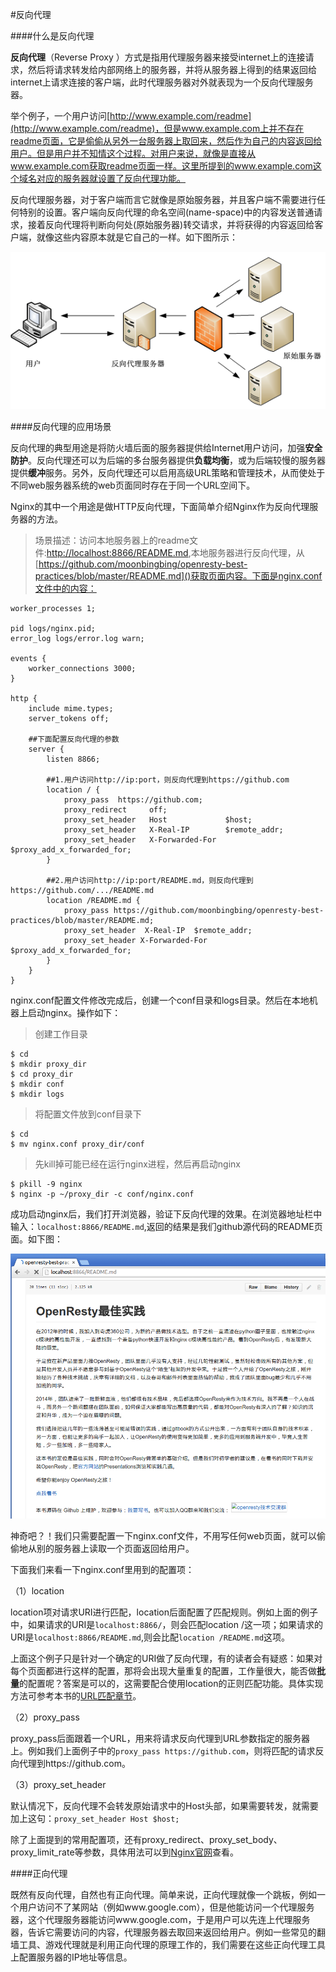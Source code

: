 #反向代理

####什么是反向代理

**反向代理**（Reverse Proxy ）方式是指用代理服务器来接受internet上的连接请求，然后将请求转发给内部网络上的服务器，并将从服务器上得到的结果返回给internet上请求连接的客户端，此时代理服务器对外就表现为一个反向代理服务器。

举个例子，一个用户访问[http://www.example.com/readme](http://www.example.com/readme)，但是www.example.com上并不存在readme页面，它是偷偷从另外一台服务器上取回来，然后作为自己的内容返回给用户。但是用户并不知情这个过程。对用户来说，就像是直接从www.example.com获取readme页面一样。这里所提到的www.example.com这个域名对应的服务器就设置了反向代理功能。

反向代理服务器，对于客户端而言它就像是原始服务器，并且客户端不需要进行任何特别的设置。客户端向反向代理的命名空间(name-space)中的内容发送普通请求，接着反向代理将判断向何处(原始服务器)转交请求，并将获得的内容返回给客户端，就像这些内容原本就是它自己的一样。如下图所示：

![proxy](images/proxy.png)

####反向代理的应用场景

反向代理的典型用途是将防火墙后面的服务器提供给Internet用户访问，加强**安全防护**。反向代理还可以为后端的多台服务器提供**负载均衡**，或为后端较慢的服务器提供**缓冲**服务。另外，反向代理还可以启用高级URL策略和管理技术，从而使处于不同web服务器系统的web页面同时存在于同一个URL空间下。

Nginx的其中一个用途是做HTTP反向代理，下面简单介绍Nginx作为反向代理服务器的方法。

>场景描述：访问本地服务器上的readme文件:[http://localhost:8866/README.md](),本地服务器进行反向代理，从[https://github.com/moonbingbing/openresty-best-practices/blob/master/README.md]()获取页面内容。下面是nginx.conf文件中的内容：

```
worker_processes 1;

pid logs/nginx.pid;
error_log logs/error.log warn;

events {
    worker_connections 3000;
}

http {
    include mime.types;
    server_tokens off;

	##下面配置反向代理的参数
    server {
        listen 8866;

        ##1.用户访问http://ip:port，则反向代理到https://github.com
        location / {
            proxy_pass  https://github.com;
            proxy_redirect     off;
            proxy_set_header   Host             $host;
            proxy_set_header   X-Real-IP        $remote_addr;
            proxy_set_header   X-Forwarded-For  $proxy_add_x_forwarded_for;
        }

        ##2.用户访问http://ip:port/README.md，则反向代理到https://github.com/.../README.md
        location /README.md {
            proxy_pass https://github.com/moonbingbing/openresty-best-practices/blob/master/README.md;
            proxy_set_header  X-Real-IP  $remote_addr;
            proxy_set_header X-Forwarded-For $proxy_add_x_forwarded_for;
        }
    }
}
```

nginx.conf配置文件修改完成后，创建一个conf目录和logs目录。然后在本地机器上启动nginx。操作如下：

>创建工作目录

```
$ cd
$ mkdir proxy_dir
$ cd proxy_dir
$ mkdir conf
$ mkdir logs
```

>将配置文件放到conf目录下

```
$ cd
$ mv nginx.conf proxy_dir/conf
```

>先kill掉可能已经在运行nginx进程，然后再启动nginx

```
$ pkill -9 nginx
$ nginx -p ~/proxy_dir -c conf/nginx.conf  
```

成功启动nginx后，我们打开浏览器，验证下反向代理的效果。在浏览器地址栏中输入：```localhost:8866/README.md```,返回的结果是我们github源代码的README页面。如下图：

![proxy_example](images/proxy_example.png)

神奇吧？！我们只需要配置一下nginx.conf文件，不用写任何web页面，就可以偷偷地从别的服务器上读取一个页面返回给用户。

下面我们来看一下nginx.conf里用到的配置项：

（1）location

location项对请求URI进行匹配，location后面配置了匹配规则。例如上面的例子中，如果请求的URI是```localhost:8866/```，则会匹配location /这一项；如果请求的URI是```localhost:8866/README.md```,则会比配```location /README.md```这项。

上面这个例子只是针对一个确定的URI做了反向代理，有的读者会有疑惑：如果对每个页面都进行这样的配置，那将会出现大量重复的配置，工作量很大，能否做**批量**的配置呢？答案是可以的，这需要配合使用location的正则匹配功能。具体实现方法可参考本书的[URL匹配章节](nginx/match_uri.md)。

（2）proxy_pass

proxy_pass后面跟着一个URL，用来将请求反向代理到URL参数指定的服务器上。例如我们上面例子中的```proxy_pass https://github.com```，则将匹配的请求反向代理到https://github.com。

（3）proxy_set_header

默认情况下，反向代理不会转发原始请求中的Host头部，如果需要转发，就需要加上这句：```proxy_set_header Host $host;```

除了上面提到的常用配置项，还有proxy_redirect、proxy_set_body、proxy_limit_rate等参数，具体用法可以到[Nginx官网](http://nginx.org/en/docs/http/ngx_http_proxy_module.html)查看。

####正向代理

既然有反向代理，自然也有正向代理。简单来说，正向代理就像一个跳板，例如一个用户访问不了某网站（例如www.google.com），但是他能访问一个代理服务器，这个代理服务器能访问www.google.com，于是用户可以先连上代理服务器，告诉它需要访问的内容，代理服务器去取回来返回给用户。例如一些常见的翻墙工具、游戏代理就是利用正向代理的原理工作的，我们需要在这些正向代理工具上配置服务器的IP地址等信息。
